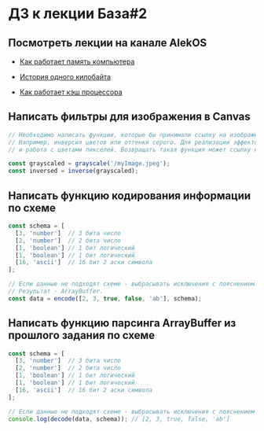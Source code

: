 # ДЗ к лекции База#2

## Посмотреть лекции на канале AlekOS

* [Как работает память компьютера](https://www.youtube.com/watch?v=Wh22_O8jXVQ)

* [История одного килобайта](https://www.youtube.com/watch?v=6n8gALZzBx4)

* [Как работает кэш процессора](https://www.youtube.com/watch?v=7n_8cOBpQrg)

## Написать фильтры для изображения в Canvas

```js
// Необходимо написать функции, которые бы принимали ссылку на изображение или canvas и применяла бы к нему один из эффектов.
// Например, инверсия цветов или оттенки серого. Для реализации эффектов, необходимо использовать методы Canvas getImageData/putImageData
// и работа с цветами пикселей. Возвращать такая функция может ссылку на Canvas или ImageData.

const grayscaled = grayscale('/myImage.jpeg');
const inversed = inverse(grayscaled);
```

## Написать функцию кодирования информации по схеме

```js
const schema = [
  [3, 'number']  // 3 бита число
  [2, 'number']  // 2 бита число
  [1, 'boolean'] // 1 бит логический
  [1, 'boolean'] // 1 бит логический
  [16, 'ascii']  // 16 бит 2 аски символа
];

// Если данные не подходят схеме - выбрасывать исключения с пояснением.
// Результат - ArrayBuffer.
const data = encode([2, 3, true, false, 'ab'], schema);
```

## Написать функцию парсинга ArrayBuffer из прошлого задания по схеме

```js
const schema = [
  [3, 'number']  // 3 бита число
  [2, 'number']  // 2 бита число
  [1, 'boolean'] // 1 бит логический
  [1, 'boolean'] // 1 бит логический
  [16, 'ascii']  // 16 бит 2 аски символа
];

// Если данные не подходят схеме - выбрасывать исключения с пояснением
console.log(decode(data, schema)); // [2, 3, true, false, 'ab']
```